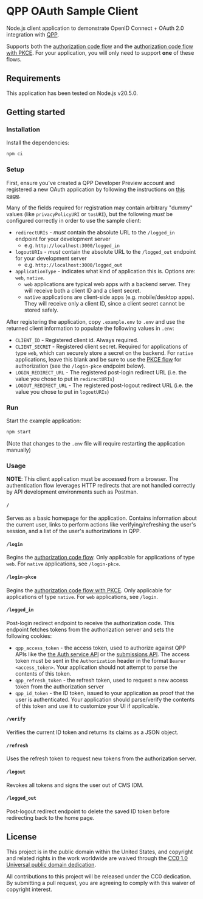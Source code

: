 # QPP OAuth Sample Client

Node.js client application to demonstrate OpenID Connect + OAuth 2.0 integration with [QPP](https://qpp.cms.gov).

Supports both the [authorization code flow](http://tools.ietf.org/html/draft-ietf-oauth-v2-31#section-4.1) and the [authorization code flow with PKCE](https://tools.ietf.org/html/rfc7636).
For your application, you will only need to support **one** of these flows.

## Requirements

This application has been tested on Node.js v20.5.0.

## Getting started

### Installation

Install the dependencies:

```bash
npm ci
```

### Setup

First, ensure you've created a QPP Developer Preview account and registered a new OAuth application by following the instructions on [this page](https://cmsgov.github.io/qpp-submissions-docs/getting-started-with-oauth).

Many of the fields required for registration may contain arbitrary "dummy" values (like `privacyPolicyURI` or `tosURI`), but the following *must* be configured correctly in order to use the sample client:
* `redirectURIs` - *must* contain the absolute URL to the `/logged_in` endpoint for your development server
    * e.g. `http://localhost:3000/logged_in`
* `logoutURIs` - *must* contain the absolute URL to the `/logged_out` endpoint for your development server
    * e.g. `http://localhost:3000/logged_out`
* `applicationType` - indicates what kind of application this is. Options are: `web`, `native`.
    * `web` applications are typical web apps with a backend server. They will receive both a client ID and a client secret.
    * `native` applications are client-side apps (e.g. mobile/desktop apps). They will receive only a client ID, since a client secret cannot be stored safely.

After registering the application, copy `.example.env` to `.env` and use the returned client information to populate the following values in `.env`:
* `CLIENT_ID` - Registered client id. Always required.
* `CLIENT_SECRET` - Registered client secret. Required for applications of type `web`, which can securely store a secret on the backend. For `native` applications, leave this blank and be sure to use the [PKCE flow](https://tools.ietf.org/html/rfc7636) for authorization (see the `/login-pkce` endpoint below).
* `LOGIN_REDIRECT_URL` - The registered post-login redirect URL (i.e. the value you chose to put in `redirectURIs`)
* `LOGOUT_REDIRECT_URL` - The registered post-logout redirect URL (i.e. the value you chose to put in `logoutURIs`)

### Run

Start the example application:

```bash
npm start
```
(Note that changes to the `.env` file will require restarting the application manually)

### Usage

**NOTE**: This client application must be accessed from a browser. The authentication flow leverages HTTP redirects that are not handled correctly by API development environments such as Postman.

#### `/`

Serves as a basic homepage for the application. Contains information about the current user, links to perform actions like verifying/refreshing the user's session, and a list of the user's authorizations in QPP.

#### `/login`

Begins the [authorization code flow](http://tools.ietf.org/html/draft-ietf-oauth-v2-31#section-4.1). Only applicable for applications of type `web`. For `native` applications, see `/login-pkce`.

#### `/login-pkce`

Begins the [authorization code flow with PKCE](https://tools.ietf.org/html/rfc7636). Only applicable for applications of type `native`. For `web` applications, see `/login`.

#### `/logged_in`

Post-login redirect endpoint to receive the authorization code. This endpoint fetches tokens from the authorization server and sets the following cookies:
- `qpp_access_token` - the access token, used to authorize against QPP APIs like the [the Auth service API](https://preview.qpp.cms.gov/api/auth/docs) or the [submissions API](https://preview.qpp.cms.gov/api/submissions/public/docs/). The access token must be sent in the `Authorization` header in the format `Bearer <access_token>`. Your application should not attempt to parse the contents of this token.
- `qpp_refresh_token` - the refresh token, used to request a new access token from the authorization server
- `qpp_id_token` - the ID token, issued to your application as proof that the user is authenticated. Your application should parse/verify the contents of this token and use it to customize your UI if applicable.

#### `/verify`

Verifies the current ID token and returns its claims as a JSON object.

#### `/refresh`

Uses the refresh token to request new tokens from the authorization server.

#### `/logout`

Revokes all tokens and signs the user out of CMS IDM.

#### `/logged_out`

Post-logout redirect endpoint to delete the saved ID token before redirecting back to the home page.

## License

This project is in the public domain within the United States, and copyright and related rights in the work worldwide are waived through the [CC0 1.0 Universal public domain dedication](https://creativecommons.org/publicdomain/zero/1.0/).

All contributions to this project will be released under the CC0 dedication. By submitting a pull request, you are agreeing to comply with this waiver of copyright interest.
